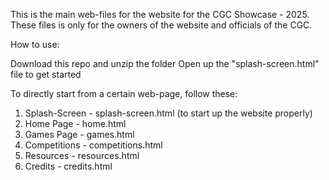 This is the main web-files for the website for the CGC Showcase - 2025. These files is only for the owners of the website and officials of the CGC.

How to use:

Download this repo and unzip the folder
Open up the "splash-screen.html" file to get started

To directly start from a certain web-page, follow these:

1. Splash-Screen - splash-screen.html (to start up the website properly)
2. Home Page - home.html
3. Games Page - games.html
4. Competitions - competitions.html
5. Resources - resources.html
6. Credits - credits.html
